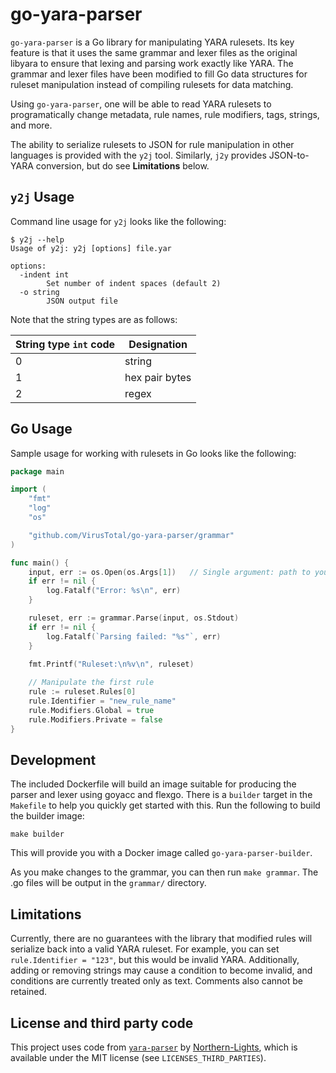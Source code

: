 # go-yara-parser

`go-yara-parser` is a Go library for manipulating YARA rulesets.  Its key feature is that it uses the same grammar and lexer files as the original libyara to ensure that lexing and parsing work exactly like YARA.  The grammar and lexer files have been modified to fill Go data structures for ruleset manipulation instead of compiling rulesets for data matching.

Using `go-yara-parser`, one will be able to read YARA rulesets to programatically change metadata, rule names, rule modifiers, tags, strings, and more.

The ability to serialize rulesets to JSON for rule manipulation in other languages is provided with the `y2j` tool.  Similarly, `j2y` provides JSON-to-YARA conversion, but do see __Limitations__ below.

## `y2j` Usage

Command line usage for `y2j` looks like the following:

```
$ y2j --help            
Usage of y2j: y2j [options] file.yar

options:
  -indent int
        Set number of indent spaces (default 2)
  -o string               
        JSON output file
```

Note that the string types are as follows:

| String type `int` code | Designation |
| - | - |
| 0 | string |
| 1 | hex pair bytes |
| 2 | regex |

## Go Usage

Sample usage for working with rulesets in Go looks like the following:

```go
package main

import (
	"fmt"
	"log"
	"os"

	"github.com/VirusTotal/go-yara-parser/grammar"
)

func main() {
	input, err := os.Open(os.Args[1])   // Single argument: path to your file
	if err != nil {
		log.Fatalf("Error: %s\n", err)
	}

	ruleset, err := grammar.Parse(input, os.Stdout)
	if err != nil {
		log.Fatalf(`Parsing failed: "%s"`, err)
	}

    fmt.Printf("Ruleset:\n%v\n", ruleset)
    
    // Manipulate the first rule
    rule := ruleset.Rules[0]
    rule.Identifier = "new_rule_name"
    rule.Modifiers.Global = true
    rule.Modifiers.Private = false
}
```

## Development

The included Dockerfile will build an image suitable for producing the parser and lexer using goyacc and flexgo.  There is a `builder` target in the `Makefile` to help you quickly get started with this.  Run the following to build the builder image:

`make builder`

This will provide you with a Docker image called `go-yara-parser-builder`.

As you make changes to the grammar, you can then run `make grammar`.  The .go files will be output in the `grammar/` directory.

## Limitations

Currently, there are no guarantees with the library that modified rules will serialize back into a valid YARA ruleset.  For example, you can set `rule.Identifier = "123"`, but this would be invalid YARA. Additionally, adding or removing strings may cause a condition to become invalid, and conditions are currently treated only as text.  Comments also cannot be retained.

## License and third party code

This project uses code from [`yara-parser`](https://github.com/Northern-Lights/yara-parser) by [Northern-Lights](https://github.com/Northern-Lights), which is available under the MIT license (see `LICENSES_THIRD_PARTIES`).

